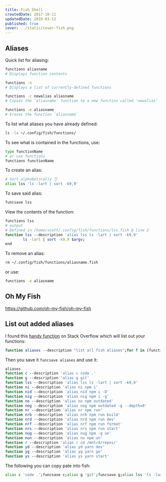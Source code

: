 ```yaml
---
title: Fish Shell
createdDate: 2017-10-11
updatedDate: 2019-03-12
published: true
cover: ../static/cover-fish.png
---
```


## Aliases

Quick list for aliasing:

```bash
functions aliasname
# Displays function contents

functions -n
# Displays a list of currently-defined functions

functions -c newalias aliasname
# Copies the 'aliasname' function to a new function called 'newalias'

functions -e aliasname
# Erases the function `aliasname`
```

To list what aliases you have already defined:

```bash
ls -la ~/.config/fish/functions/
```

To see what is contained in the functions, use:

```bash
type functionName
# or use functions
functions functionName
```

To create an alias:

```bash
# Sort alphabetically 👌
alias lss 'ls -lart | sort -k9,9'
```

To save said alias:

```bash
funcsave lss
```

View the contents of the function:

```bash
functions lss
# output
# Defined in /home/scott/.config/fish/functions/lss.fish @ line 2
function lss --description 'alias lss ls -lart | sort -k9,9'
        ls -lart | sort -k9,9 $argv;
end
```

To remove an alias:

```bash
rm ~/.config/fish/functions/aliasname.fish
```

or use:

```bash
functions -e aliasname
```

## Oh My Fish

https://github.com/oh-my-fish/oh-my-fish

## List out added aliases

I found this [handy function] on Stack Overflow which will list out
your functions:

```bash
function aliases --description "list all fish aliases";for f in (functions);functions $f | grep \'alias;end;end;
```

Then you save it `funcsave aliases` and use it:

```bash
aliases
function c --description 'alias c code .'
function g --description 'alias g git'
function lss --description 'alias lss ls -lart | sort -k9,9'
function ni --description 'alias ni npm i'
function nid --description 'alias nid npm i -D'
function nig --description 'alias nig npm i -g'
function no --description 'alias no npm outdated'
function nog --description 'alias nog npm outdated -g --depth=0'
function nr --description 'alias nr npm run'
function nrb --description 'alias nrb npm run build'
function nrd --description 'alias nrd npm run dev'
function nrf --description 'alias nrf npm run format'
function nrs --description 'alias nrs npm run start'
function nug --description 'alias nug npm -g un'
function nun --description 'alias nu npm un'
function r --description 'alias r cd /mnt/d/repos/'
function yd --description 'alias yd yarn dev'
function yg --description 'alias yg yarn go'
function ys --description 'alias ys yarn start'
```

The following you can copy pate into fish:

```bash
alias c 'code .';funcsave c;alias g 'git';funcsave g;alias lss 'ls -lart | sort -k9,9';funcsave lss;alias ni 'npm i';funcsave ni;alias nid 'npm i -D';funcsave nid;alias nig 'npm i -g';funcsave nig;alias no 'npm outdated';funcsave no;alias nog 'npm outdated -g --depth=0';funcsave nog;alias nr 'npm run';funcsave nr;alias nrb 'npm run build';funcsave nrb;alias nrd 'npm run dev';funcsave nrd;alias nrf 'npm run format';funcsave nrf;alias nrs 'npm run start';funcsave nrs;alias nug 'npm -g un';funcsave nug;alias nu 'npm un';funcsave nu;alias r 'cd /mnt/d/repos/';funcsave r;alias yd 'yarn dev';funcsave yd;alias yg 'yarn go';funcsave yg;alias ys 'yarn start';funcsave ys;
```

<!-- Links -->

[handy function]: https://stackoverflow.com/a/50803805/1138354
